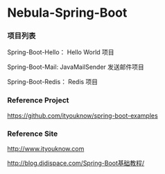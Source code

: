 # Nebula-Spring-Boot
### 项目列表
Spring-Boot-Hello： Hello World 项目

Spring-Boot-Mail: JavaMailSender 发送邮件项目

Spring-Boot-Redis： Redis 项目

### Reference Project
https://github.com/ityouknow/spring-boot-examples

### Reference Site
http://www.ityouknow.com

http://blog.didispace.com/Spring-Boot基础教程/
